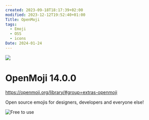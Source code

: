 ```yaml
---
created: 2023-09-18T18:17:39+02:00
modified: 2023-12-12T19:52:40+01:00
Title: OpenMoji
tags:
  - Emoji
  - OSS
  - icons
Date: 2024-01-24
---
```

![](20240131151521openmoji.png)

# OpenMoji 14.0.0

https://openmoji.org/library/#group=extras-openmoji

Open source emojis for designers, developers and everyone else!

![Free to use](https://openmoji.org/data/color/svg/1F64F.svg)
